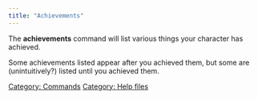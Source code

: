 ```yaml
---
title: "Achievements"
---
```


The **achievements** command will list various things your character has
achieved.

Some achievements listed appear after you achieved them, but some are
(unintuitively?) listed until you achieved them.

[Category: Commands](Category:_Commands "wikilink") [Category: Help
files](Category:_Help_files "wikilink")
